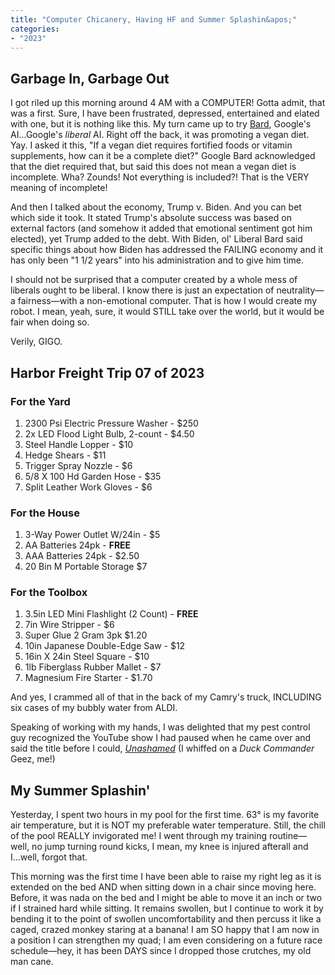 ```yaml
---
title: "Computer Chicanery, Having HF and Summer Splashin&apos;"
categories:
- "2023"
---
```


## Garbage In, Garbage Out

I got riled up this morning around 4 AM with a COMPUTER!  Gotta admit, that was a first.  Sure, I have been frustrated, depressed, entertained and elated with one, but it is nothing like this.  My turn came up to try [Bard](https://bard.google.com/), Google's AI...Google's *liberal* AI.  Right off the back, it was promoting a vegan diet.  Yay.  I asked it this, "If a vegan diet requires fortified foods or vitamin supplements, how can it be a complete diet?"  Google Bard acknowledged that the diet required that, but said this does not mean a vegan diet is incomplete.  Wha?  Zounds!  Not everything is included?!  That is the VERY meaning of incomplete!  

And then I talked about the economy, Trump v. Biden.  And you can bet which side it took.  It stated Trump's absolute success was based on external factors (and somehow it added that emotional sentiment got him elected), yet Trump added to the debt.  With Biden, ol' Liberal Bard said specific things about how Biden has addressed the FAILING economy and it has only been "1 1/2 years" into his administration and to give him time.  

I should not be surprised that a computer created by a whole mess of liberals ought to be liberal.  I know there is just an expectation of neutrality—a fairness—with a non-emotional computer.   That is how I would create my robot.  I mean, yeah, sure, it would STILL take over the world, but it would be fair when doing so. 

Verily, GIGO.

## Harbor Freight Trip 07 of 2023

### For the Yard

1. 2300 Psi Electric Pressure Washer - $250
1. 2x LED Flood Light Bulb, 2-count - $4.50
1. Steel Handle Lopper - $10
1. Hedge Shears - $11
1. Trigger Spray Nozzle - $6
1. 5/8 X 100 Hd Garden Hose - $35
1. Split Leather Work Gloves - $6

### For the House
1. 3-Way Power Outlet W/24in - $5
1. AA Batteries 24pk - **FREE**
1. AAA Batteries 24pk - $2.50
1. 20 Bin M Portable Storage $7

### For the Toolbox

1. 3.5in LED Mini Flashlight (2 Count) - **FREE**
1. 7in Wire Stripper - $6
1. Super Glue 2 Gram 3pk $1.20
1. 10in Japanese Double-Edge Saw - $12
1. 16in X 24in Steel Square - $10
1. 1lb Fiberglass Rubber Mallet - $7
1. Magnesium Fire Starter - $1.70

And yes, I crammed all of that in the back of my Camry's truck, INCLUDING six cases of my bubbly water from ALDI.

Speaking of working with my hands, I was delighted that my pest control guy recognized the YouTube show I had paused when he came over and said the title before I could, [*Unashamed*](https://www.youtube.com/@PhilRobertsononBlazeTV) (I whiffed on a *Duck Commander*  Geez, me!)

## My Summer Splashin'

Yesterday, I spent two hours in my pool for the first time.  63° is my favorite air temperature, but it is NOT my preferable water temperature.  Still, the chill of the pool REALLY invigorated me!  I went through my training routine—well, no jump turning round kicks, I mean, my knee is injured afterall and I...well, forgot that.   

This morning was the first time I have been able to raise my right leg as it is extended on the bed AND when sitting down in a chair since moving here.  Before, it was nada on the bed and I might be able to move it an inch or two if I strained hard while sitting.  It remains swollen, but I continue to work it by bending it to the point of swollen uncomfortability and then percuss it like a caged, crazed monkey staring at a banana!  I am SO happy that I am now in a position I can strengthen my quad; I am even considering on a future race schedule—hey, it has been DAYS since I dropped those crutches, my old man cane.  




